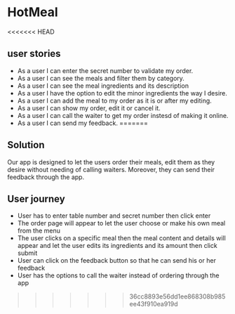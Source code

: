 # HotMeal
<<<<<<< HEAD

## user stories
  - As a user I can enter the secret number to validate my order.
  - As a user I can see the meals and filter them by category.
  - As a user I can see the meal ingredients and its description
  - As a user I have the option to edit the minor ingredients the way I desire.
  - As a user I can add the meal to my order as it is or after my editing.
  - As a user I can show my order, edit it or cancel it.
  - As a user I can call the waiter to get my order instesd of making it online.
  - As a user I can send my feedback. 
=======
## Solution

Our app is designed to let the users order their meals, edit them as they desire without needing of calling waiters. Moreover, they can send their feedback through the app.

## User journey
- User has to  enter table number and secret number then click enter 
- The order page will appear to let the user 
choose or make his own meal from the menu
- The user clicks on a specific meal then the meal content and details will appear and let the user edits its ingredients and its amount then click submit 
- User can click on the feedback button so that he can send his or her feedback
- User has the options to call the waiter instead of ordering through the app
>>>>>>> 36cc8893e56dd1ee868308b985ee43f910ea919d
